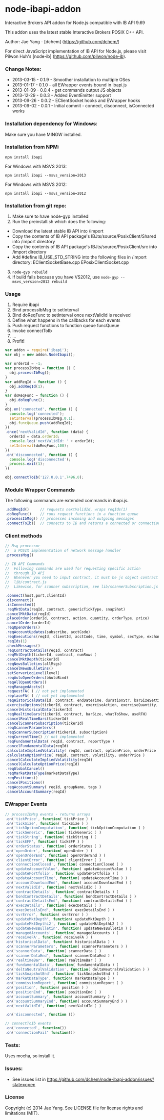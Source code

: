 node-ibapi-addon
================

Interactive Brokers API addon for Node.js compatible with IB API 9.69

This addon uses the latest stable Interactive Brokers POSIX C++ API.

Author: Jae Yang - [dchem] (https://github.com/dchem/)

For direct JavaScript implementation of IB API for Node.js, please visit Pilwon Huh's [node-ib] (https://github.com/pilwon/node-ib).


### Change Notes:

* 2013-03-15 - 0.1.9 - Smoother installation to multiple OSes
* 2013-01-17 - 0.1.0 - all EWrapper events bound in ibapi.js
* 2013-01-09 - 0.0.4 - get commands output JS objects
* 2013-12-29 - 0.0.3 - Added EventEmitter support
* 2013-09-26 - 0.0.2 - EClientSocket hooks and EWrapper hooks
* 2013-09-02 - 0.0.1 - Initial commit - connect, disconnect, isConnected works

### Installation dependency for Windows:
Make sure you have MINGW installed.

### Installation from NPM:
```
npm install ibapi
```

For Windows with MSVS 2013:
```
npm install ibapi --msvs_version=2013
```

For Windows with MSVS 2012:
```
npm install ibapi --msvs_version=2012
```

### Installation from git repo:

1. Make sure to have node-gyp installed
2. Run the preinstall.sh which does the following:
 * Download the latest stable IB API into /import
 * Copy the contents of IB API package's 
    IBJts/source/PosixClient/Shared into /import directory
 * Copy the contents of IB API package's
    IBJts/source/PosixClient/src into /import directory
 * Add #define IB_USE_STD_STRING into the following files in /import directory:
    EClientSocketBase.cpp
    EPosixClientSocket.cpp
3. ```node-gyp rebuild```
4. If build fails because you have VS2012, use ```node-gyp --msvs_version=2012 rebuild```

### Usage
1. Require ibapi
2. Bind processIbMsg to setInterval
3. Bind doReqFunc to setInterval once nextValidId is received
4. Define what happens in the callbacks for each events
5. Push request functions to function queue funcQueue
6. Invoke connectToIb
7. ...
8. Profit!

```js
var addon = require('ibapi');
var obj = new addon.NodeIbapi();

var orderId = -1;
var processIbMsg = function () {
  obj.processIbMsg();
}
var addReqId = function () {
  obj.addReqId(1);
}
var doReqFunc = function () {
  obj.doReqFunc();
}
obj.on('connected', function () {
  console.log('connected');
  setInterval(processIbMsg,0.1);
  obj.funcQueue.push(addReqId);
})
.once('nextValidId', function (data) {
  orderId = data.orderId;
  console.log('nextValidId: ' + orderId);
  setInterval(doReqFunc,100);
})
.on('disconnected', function () {
  console.log('disconnected');
  process.exit(1);
})

obj.connectToIb('127.0.0.1',7496,0);

```
### Module Wrapper Commands
The following commands are extended commands in ibapi.js.
```js
.addReqId()     // requests nextValidId, wraps reqIds(1)
.doReqFunc()    // runs request functions in a function queue
.processIbMsg() // processes incoming and outgoing messages
.connectToIb()  // connects to IB and returns a connected or connectionFail event
```
### Client methods
```js
// Msg processor
//  a POSIX implementation of network message handler
.processMsg()

// IB API Commands
//  Following commands are used for requesting specific action 
//  through IB API
//  Whenever you need to input contract, it must be js object contract see
//  lib/contract.js
//  Likewise, for scanner subscription, see lib/scannerSubscription.js

.connect(host,port,clientId)
.disconnect()
.isConnected()
.reqMktData(reqId, contract, genericTickType, snapShot)
.cancelMktData(reqId)
.placeOrder(orderId, contract, action, quantity, orderType, price)
.cancelOrder(orderId)
.reqOpenOrders()
.reqAccountUpdates(subscribe, acctCode)
.reqExecutions(reqId, clientId, acctCode, time, symbol, secType, exchange, side)
.reqIds(1)
.checkMessages()
.reqContractDetails(reqId, contract)
.reqMktDepth(tickerId, contract, numRows ) 
.cancelMktDepth(tickerId)
.reqNewsBulletins(allMsgs)
.cancelNewsBulletins()
.setServerLogLevel(level)
.reqAutoOpenOrders(bAutoBind)
.reqAllOpenOrders()
.reqManagedAccts()
.requestFA( ) // not yet implemented
.replaceFA( ) // not yet implemented
.reqHistoricalData(id, contract, endDateTime, durationStr, barSizeSetting, whatToShow, useRTH, formatDate)
.exerciseOptions(tickerId, contract, exerciseAction, exerciseQuantity, account, override )
.cancelHistoricalData(tickerId)
.reqRealtimeBars(tickerId, contract, barSize, whatToShow, useRTH)
.cancelRealTimeBars(tickerId)
.cancelScannerSubscription(tickerId)
.reqScannerParameters()
.reqScannerSubscription(tickerId, subscription)
.reqCurrentTime() // not implemented
.reqFundamentalData( reqId, contract, reportType )
.cancelFundamentalData(reqId)
.calculateImpliedVolatility( reqId, contract, optionPrice, underPrice )
.calculateOptionPrice( reqId, contract, volatility, underPrice )
.cancelCalculateImpliedVolatility(reqId)
.cancelCalculateOptionPrice(reqId)
.reqGlobalCancel()
.reqMarketDataType(marketDataType)
.reqPositions()
.cancelPositions()
.reqAccountSummary( reqId, groupName, tags )
.cancelAccountSummary(reqId)
```

### EWrapper Events
```js
// processIbMsg events - returns arrays
.on('tickPrice', function( tickPrice ) )
.on('tickSize', function( tickSize ) )
.on('tickOptionComputation', function( tickOptionComputation ) )
.on('tickGeneric', function( tickGeneric ) )
.on('tickString', function( tickString ) )
.on('tickEFP', function( tickEFP ) )
.on('orderStatus', function( orderStatus ) )
.on('openOrder', function( openOrder ) )
.on('openOrderEnd', function( openOrderEnd ) )
.on('clientError', function( clientError ) )
.on('connectionClosed', function( connectionClosed ) )
.on('updateAccountValue', function( updateAccountValue ) )
.on('updatePortfolio', function( updatePortfolio ) )
.on('updateAccountTime', function( updateAccountTime ) )
.on('accountDownloadEnd', function( accountDownloadEnd ) )
.on('nextValidId', function( nextValidId ) )
.on('contractDetails', function( contractDetails ) )
.on('bondContractDetails', function( bondContractDetails ) )
.on('contractDetailsEnd', function( contractDetailsEnd ) )
.on('execDetails', function( execDetails ) )
.on('execDetailsEnd', function( execDetailsEnd ) )
.on('svrError', function( svrError ) )
.on('updateMktDepth', function( updateMktDepth ) )
.on('updateMktDepthL2', function( updateMktDepthL2 ) )
.on('updateNewsBulletin', function( updateNewsBulletin ) )
.on('managedAccounts', function( managedAccounts ) )
.on('receiveFA', function( receiveFA ) )
.on('historicalData', function( historicalData ) )
.on('scannerParameters', function( scannerParameters ) )
.on('scannerData', function( scannerData ) )
.on('scannerDataEnd', function( scannerDataEnd ) )
.on('realtimeBar', function( realtimeBar ) )
.on('fundamentalData', function( fundamentalData ) )
.on('deltaNeutralValidation', function( deltaNeutralValidation ) )
.on('tickSnapshotEnd', function( tickSnapshotEnd ) )
.on('marketDataType', function( marketDataType ) )
.on('commissionReport', function( commissionReport ) )
.on('position', function( position ) )
.on('positionEnd', function( positionEnd ) )
.on('accountSummary', function( accountSummary ) )
.on('accountSummaryEnd', function( accountSummaryEnd ) )
.on('nextValidId', function( nextValidId ) )

.on('disconnected', function ())

// connectToIb events
.on('connected', function())
.on('connectionFail' function())
```

### Tests:
Uses mocha, so install it.

### Issues:
* See issues list in https://github.com/dchem/node-ibapi-addon/issues?state=open

### License
Copyright (c) 2014 Jae Yang. See LICENSE file for license rights and limitations (MIT).
